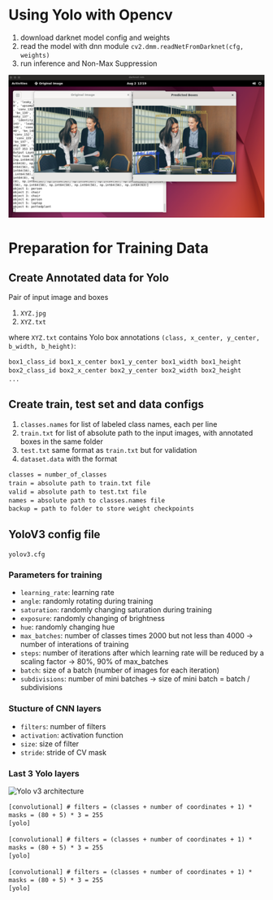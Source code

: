 # Using Yolo with Opencv

1. download darknet model config and weights
2. read the model with dnn module ```cv2.dmm.readNetFromDarknet(cfg, weights)```
3. run inference and Non-Max Suppression


![yolov4 inference](images/yolov4-detection.png)


# Preparation for Training Data

## Create Annotated data for Yolo

Pair of input image and boxes

1. ```XYZ.jpg```
2. ```XYZ.txt```

where ```XYZ.txt``` contains Yolo box annotations ```(class, x_center, y_center, b_width, b_height)```:

```txt
box1_class_id box1_x_center box1_y_center box1_width box1_height
box2_class_id box2_x_center box2_y_center box2_width box2_height
...
```

## Create train, test set and data configs

1. ```classes.names``` for list of labeled class names, each per line
2. ```train.txt``` for list of absolute path to the input images, with annotated boxes in the same folder
3. ```test.txt``` same format as ```train.txt``` but for validation
4. ```dataset.data``` with the format

```txt
classes = number_of_classes
train = absolute path to train.txt file
valid = absolute path to test.txt file
names = absolute path to classes.names file
backup = path to folder to store weight checkpoints
```

## YoloV3 config file

```yolov3.cfg```

### Parameters for training

- ```learning_rate```: learning rate
- ```angle```: randomly rotating during training
- ```saturation```: randomly changing saturation during training
- ```exposure```: randomly changing of brightness
- ```hue```: randomly changing hue
- ```max_batches```: number of classes times 2000 but not less than 4000 -> number of interations of training
- ```steps```: number of iterations after which learning rate will be reduced by a scaling factor -> 80%, 90% of max_batches
- ```batch```: size of a batch (number of images for each iteration)
- ```subdivisions```: number of mini batches -> size of mini batch = batch / subdivisions

### Stucture of CNN layers

- ```filters```: number of filters
- ```activation```: activation function
- ```size```: size of filter
- ```stride```: stride of CV mask
  
### Last 3 Yolo layers

![Yolo v3 architecture](images/yolov3-arch.png)

```
[convolutional] # filters = (classes + number of coordinates + 1) * masks = (80 + 5) * 3 = 255
[yolo]

[convolutional] # filters = (classes + number of coordinates + 1) * masks = (80 + 5) * 3 = 255
[yolo]

[convolutional] # filters = (classes + number of coordinates + 1) * masks = (80 + 5) * 3 = 255
[yolo]
```

